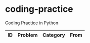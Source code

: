 # coding-practice
Coding Practice in Python

| ID | Problem    | Category | From |
|:--:|------------|----------|------|